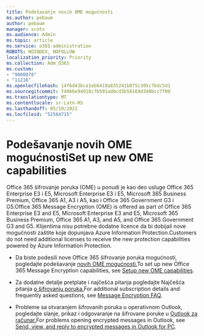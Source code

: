 ```yaml
---
title: Podešavanje novih OME mogućnosti
ms.author: pebaum
author: pebaum
manager: scotv
ms.audience: Admin
ms.topic: article
ms.service: o365-administration
ROBOTS: NOINDEX, NOFOLLOW
localization_priority: Priority
ms.collection: Adm_O365
ms.custom:
- "9000078"
- "11216"
ms.openlocfilehash: 14f6d43bca1eb6419a835241b875c305c7bdc5d1
ms.sourcegitcommit: f4866e94918c7b591ad0cd3b58169d340bcc7f00
ms.translationtype: MT
ms.contentlocale: sr-Latn-RS
ms.lasthandoff: 05/19/2021
ms.locfileid: "52564715"
---
```

# <a name="set-up-new-ome-capabilities"></a><span data-ttu-id="797c6-102">Podešavanje novih OME mogućnosti</span><span class="sxs-lookup"><span data-stu-id="797c6-102">Set up new OME capabilities</span></span>

<span data-ttu-id="797c6-103">Office 365 šifrovanje poruka (OME) u ponudi je kao deo usluge Office 365 Enterprise E3 i E5, Microsoft Enterprise E3 i E5, Microsoft 365 Business Premium, Office 365 A1, A3 i A5, kao i Office 365 Government G3 i G5.</span><span class="sxs-lookup"><span data-stu-id="797c6-103">Office 365 Message Encryption (OME) is offered as part of Office 365 Enterprise E3 and E5, Microsoft Enterprise E3 and E5, Microsoft 365 Business Premium, Office 365 A1, A3, and A5, and Office 365 Government G3 and G5.</span></span> <span data-ttu-id="797c6-104">Klijentima nisu potrebne dodatne licence da bi dobijali nove mogućnosti zaštite koje dopunjava Azure Information Protection.</span><span class="sxs-lookup"><span data-stu-id="797c6-104">Customers do not need additional licenses to receive the new protection capabilities powered by Azure Information Protection.</span></span> 

- <span data-ttu-id="797c6-105">Da biste podesili nove Office 365 šifrovanje poruka mogućnosti, pogledajte podešavanje [novih OME mogućnosti.](/microsoft-365/compliance/set-up-new-message-encryption-capabilities)</span><span class="sxs-lookup"><span data-stu-id="797c6-105">To set up new Office 365 Message Encryption capabilities, see [Setup new OME capabilities](/microsoft-365/compliance/set-up-new-message-encryption-capabilities).</span></span>

- <span data-ttu-id="797c6-106">Za dodatne detalje pretplate i najčešća pitanja pogledajte Najčešća pitanja [o šifrovanju poruka.](/microsoft-365/compliance/ome-faq#what-subscriptions-do-i-need-to-use-the-new-ome-capabilities-)</span><span class="sxs-lookup"><span data-stu-id="797c6-106">For additional subscription details and frequently asked questions, see [Message Encryption FAQ](/microsoft-365/compliance/ome-faq#what-subscriptions-do-i-need-to-use-the-new-ome-capabilities-).</span></span>

- <span data-ttu-id="797c6-107">Probleme sa otvaranjem šifrovanih poruka u operativnom Outlook, pogledajte slanje, prikaz i odgovaranje na šifrovane poruke u [Outlook za računar.](https://support.microsoft.com/en-us/topic/send-view-and-reply-to-encrypted-messages-in-outlook-for-pc-eaa43495-9bbb-4fca-922a-df90dee51980?ui=en-us&rs=en-us&ad=us)</span><span class="sxs-lookup"><span data-stu-id="797c6-107">For problems opening encrypted messages in Outlook, see [Send, view, and reply to encrypted messages in Outlook for PC](https://support.microsoft.com/en-us/topic/send-view-and-reply-to-encrypted-messages-in-outlook-for-pc-eaa43495-9bbb-4fca-922a-df90dee51980?ui=en-us&rs=en-us&ad=us).</span></span>